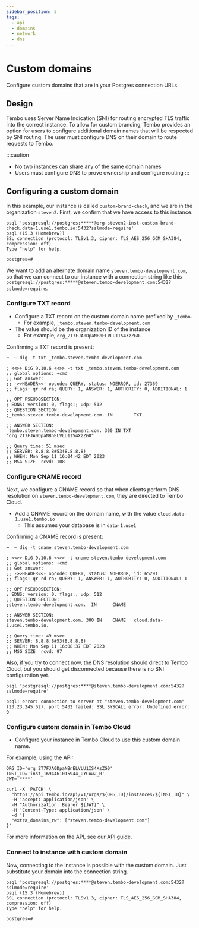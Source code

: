 ```yaml
---
sidebar_position: 5
tags:
  - api
  - domains
  - network
  - dns
---
```


# Custom domains

Configure custom domains that are in your Postgres connection URLs.

## Design

Tembo uses Server Name Indication (SNI) for routing encrypted TLS traffic into the correct instance. To allow for custom branding, Tembo provides an option for users to configure additional domain names that will be respected by SNI routing. The user must configure DNS on their domain to route requests to Tembo.

:::caution
- No two instances can share any of the same domain names
- Users must configure DNS to prove ownership and configure routing
:::

## Configuring a custom domain

In this example, our instance is called `custom-brand-check`, and we are in the organization `steven2`. First, we confirm that we have access to this instance.

```
psql 'postgresql://postgres:*****@org-steven2-inst-custom-brand-check.data-1.use1.tembo.io:5432?sslmode=require'
psql (15.3 (Homebrew))
SSL connection (protocol: TLSv1.3, cipher: TLS_AES_256_GCM_SHA384, compression: off)
Type "help" for help.

postgres=#
```

We want to add an alternate domain name `steven.tembo-development.com`, so that we can connect to our instance with a connection string like this `postgresql://postgres:*****@steven.tembo-development.com:5432?sslmode=require`.

### Configure TXT record

- Configure a TXT record on the custom domain name prefixed by `_tembo.`
  - For example, `_tembo.steven.tembo-development.com`
- The value should be the organization ID of the instance
  - For example, `org_2T7FJA0DpaNBnELVLU1IS4XzZG0`.

Confirming a TXT record is present:
```
➜  ~ dig -t txt _tembo.steven.tembo-development.com

; <<>> DiG 9.10.6 <<>> -t txt _tembo.steven.tembo-development.com
;; global options: +cmd
;; Got answer:
;; ->>HEADER<<- opcode: QUERY, status: NOERROR, id: 27369
;; flags: qr rd ra; QUERY: 1, ANSWER: 1, AUTHORITY: 0, ADDITIONAL: 1

;; OPT PSEUDOSECTION:
; EDNS: version: 0, flags:; udp: 512
;; QUESTION SECTION:
;_tembo.steven.tembo-development.com. IN        TXT

;; ANSWER SECTION:
_tembo.steven.tembo-development.com. 300 IN TXT "org_2T7FJA0DpaNBnELVLU1IS4XzZG0"

;; Query time: 51 msec
;; SERVER: 8.8.8.8#53(8.8.8.8)
;; WHEN: Mon Sep 11 16:04:42 EDT 2023
;; MSG SIZE  rcvd: 108
```

### Configure CNAME record

Next, we configure a CNAME record so that when clients perform DNS resolution on `steven.tembo-development.com`, they are directed to Tembo Cloud.

- Add a CNAME record on the domain name, with the value `cloud.data-1.use1.tembo.io`
  - This assumes your database is in `data-1.use1`

Confirming a CNAME record is present:

```
➜  ~ dig -t cname steven.tembo-development.com

; <<>> DiG 9.10.6 <<>> -t cname steven.tembo-development.com
;; global options: +cmd
;; Got answer:
;; ->>HEADER<<- opcode: QUERY, status: NOERROR, id: 65291
;; flags: qr rd ra; QUERY: 1, ANSWER: 1, AUTHORITY: 0, ADDITIONAL: 1

;; OPT PSEUDOSECTION:
; EDNS: version: 0, flags:; udp: 512
;; QUESTION SECTION:
;steven.tembo-development.com.  IN      CNAME

;; ANSWER SECTION:
steven.tembo-development.com. 300 IN    CNAME   cloud.data-1.use1.tembo.io.

;; Query time: 49 msec
;; SERVER: 8.8.8.8#53(8.8.8.8)
;; WHEN: Mon Sep 11 16:08:37 EDT 2023
;; MSG SIZE  rcvd: 97
```

Also, if you try to connect now, the DNS resolution should direct to Tembo Cloud, but you should get disconnected because there is no SNI configuration yet.

```
psql 'postgresql://postgres:****@steven.tembo-development.com:5432?sslmode=require'

psql: error: connection to server at "steven.tembo-development.com" (23.23.245.52), port 5432 failed: SSL SYSCALL error: Undefined error: 0
```

### Configure custom domain in Tembo Cloud

- Configure your instance in Tembo Cloud to use this custom domain name.

For example, using the API:

```
ORG_ID='org_2T7FJA0DpaNBnELVLU1IS4XzZG0'
INST_ID='inst_1694461015944_UYCow2_0'
JWT='****'

curl -X 'PATCH' \
  "https://api.tembo.io/api/v1/orgs/${ORG_ID}/instances/${INST_ID}" \
  -H 'accept: application/json' \
  -H "Authorization: Bearer ${JWT}" \
  -H 'Content-Type: application/json' \
  -d '{
  "extra_domains_rw": ["steven.tembo-development.com"]
}'
```

For more information on the API, see our [API guide](https://tembo.io/docs/tembo-cloud/api).

### Connect to instance with custom domain

Now, connecting to the instance is possible with the custom domain. Just substitute your domain into the connection string.

```
psql 'postgresql://postgres:****@steven.tembo-development.com:5432?sslmode=require'
psql (15.3 (Homebrew))
SSL connection (protocol: TLSv1.3, cipher: TLS_AES_256_GCM_SHA384, compression: off)
Type "help" for help.

postgres=#
```
